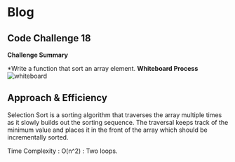 # Blog
## Code Challenge 18

**Challenge Summary**

*Write a function that sort an array element.
**Whiteboard Process**
![whiteboard](https://am3pap003files.storage.live.com/y4mJYON2j570X5cWktYjjWSkZdUuo3tZAYyvX9CA3U4YaQnVoin4cKWlytLdU97LyJ_C_GMIL22EANS9xzHAZtlhxPeqgxwuy7l3FNxeNAGedytYReQ8G0lTQ6RL5ba3JT1-0eNjaTj1wNN0w2plA05OnrM_x0Crk4FQXuBvikZ-ukYeYv8gamcO2-enMR_kfcP_EQxuAovziaqvw4TlN3W9g/code%2018.png?psid=1&width=1421&height=706)
## Approach & Efficiency


Selection Sort is a sorting algorithm that traverses the array multiple times as it slowly builds out the sorting sequence. The traversal keeps track of the minimum value and places it in the front of the array which should be incrementally sorted.

Time Complexity :  O(n^2) : Two loops.